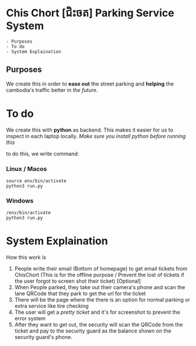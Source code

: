 # Chis Chort [ជិះចត] Parking Service System

```
- Purposes
- To do
- System Explaination
```

## Purposes
We create this in order to **ease out** the street parking and **helping** the cambodia's traffic better in *the future*.

# To do
We create this with **python** as backend.
This makes it easier for us to inspect in each laptop locally.
*Make sure you install python before running this*

to do this, we write command:

### Linux / Macos
```
source env/bin/activate
python3 run.py
```

### Windows
```
/env/bin/activate
python3 run.py
```

# System Explaination
How this work is
1. People write their email (Bottom of homepage) to get email tickets from ChisChort (This is for the offline purpose / Prevent the lost of tickets if the user forgot to screen shot their ticket) [Optional]
2. When People parked, they take out their camera's phone and scan the lane QRCode that they park to get the url for the ticket
3. There will be the page where the there is an option for normal parking or extra service like tire checking
4. The user will get a *pretty ticket* and it's for screenshot to prevent the error system
5. After they want to get out, the security will scan the QRCode from the ticket and pay to the security guard as the balance shown on the security guard's phone.

